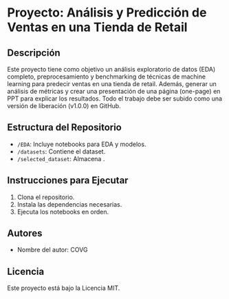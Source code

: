 # Proyecto: Análisis y Predicción de Ventas en una Tienda de Retail

## Descripción
Este proyecto tiene como objetivo un análisis exploratorio de datos (EDA) completo, preprocesamiento y benchmarking de técnicas de machine learning para predecir ventas en una tienda de retail. Además, generar un análisis de métricas y crear una presentación de una página (one-page) en PPT para explicar los resultados. Todo el trabajo debe ser subido como una versión de liberación (v1.0.0) en GitHub.

## Estructura del Repositorio
- `/EDA`: Incluye notebooks para EDA y modelos.
- `/datasets`: Contiene el dataset.
- `/selected_dataset`: Almacena .

## Instrucciones para Ejecutar
1. Clona el repositorio.
2. Instala las dependencias necesarias.
3. Ejecuta los notebooks en orden.

## Autores
- Nombre del autor: COVG

## Licencia
Este proyecto está bajo la Licencia MIT.
